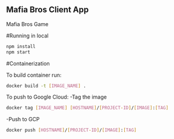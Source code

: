 ## Mafia Bros Client App
Mafia Bros Game

#Running in local
```bash
npm install
npm start
```

#Containerization

To build container run:
```bash
docker build -t [IMAGE_NAME] .
```

To push to Google Cloud:
-Tag the image 
```bash
docker tag [IMAGE_NAME] [HOSTNAME]/[PROJECT-ID]/[IMAGE]:[TAG]
```
-Push to GCP
```bash
docker push [HOSTNAME]/[PROJECT-ID]/[IMAGE]:[TAG]
```